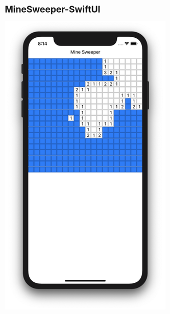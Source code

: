 MineSweeper-SwiftUI
===

![Mine Sweeper](https://github.com/tattn/MineSweeper-SwiftUI/raw/master/docs/screenshot.png)
